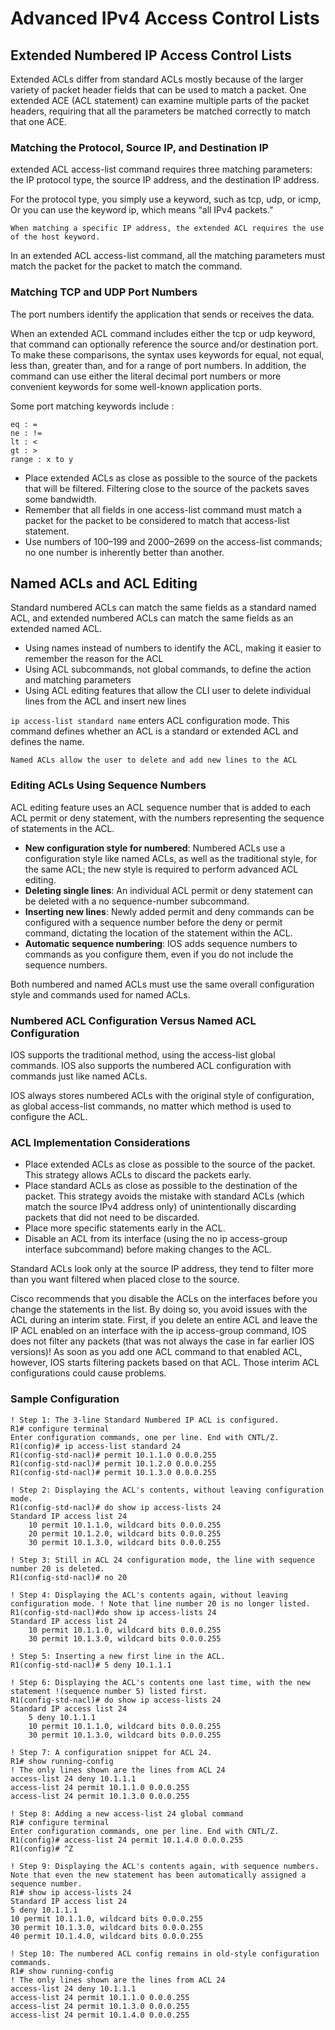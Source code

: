 # Advanced IPv4 Access Control Lists
## Extended Numbered IP Access Control Lists
Extended ACLs differ from standard ACLs mostly because of the larger variety of packet header fields that can be used to match a packet. One extended ACE (ACL statement) can examine multiple parts of the packet headers, requiring that all the parameters be matched correctly to match that one ACE.
### Matching the Protocol, Source IP, and Destination IP
extended ACL access-list command requires three matching parameters: the IP protocol type, the source IP address, and the destination IP address.

For the protocol type, you simply use a keyword, such as tcp, udp, or icmp, Or you can use the keyword ip, which means “all IPv4 packets.”

    When matching a specific IP address, the extended ACL requires the use of the host keyword.

In an extended ACL access-list command, all the matching parameters must match the packet for the packet to match the command.

### Matching TCP and UDP Port Numbers
The port numbers identify the application that sends or receives the data.

When an extended ACL command includes either the tcp or udp keyword, that command can optionally reference the source and/or destination port. To make these comparisons, the syntax uses keywords for equal, not equal, less than, greater than, and for a range of port numbers. In addition, the command can use either the literal decimal port numbers or more convenient keywords for some well-known application ports.

Some port matching keywords include : 

    eq : =
    ne : !=
    lt : < 
    gt : >
    range : x to y 


- Place extended ACLs as close as possible to the source of the packets that will be filtered. Filtering close to the source of the packets saves some bandwidth.
- Remember that all fields in one access-list command must match a packet for the packet to be considered to match that access-list statement.
- Use numbers of 100–199 and 2000–2699 on the access-list commands; no one number is inherently better than another.

## Named ACLs and ACL Editing
Standard numbered ACLs can match the same fields as a standard named ACL, and extended numbered ACLs can match the same fields as an extended named ACL.

- Using names instead of numbers to identify the ACL, making it easier to remember the reason for the ACL
- Using ACL subcommands, not global commands, to define the action and matching parameters
- Using ACL editing features that allow the CLI user to delete individual lines from the ACL and insert new lines


<code>ip access-list standard name</code> enters ACL configuration mode.  This command defines whether an ACL is a standard or extended ACL and defines the name.


    Named ACLs allow the user to delete and add new lines to the ACL 


### Editing ACLs Using Sequence Numbers
ACL editing feature uses an ACL sequence number that is added to each ACL permit or deny statement, with the numbers representing the sequence of statements in the ACL.

- <b>New configuration style for numbered</b>: Numbered ACLs use a configuration style like named ACLs, as well as the traditional style, for the same ACL; the new style is required to perform advanced ACL editing. 
- <b>Deleting single lines</b>: An individual ACL permit or deny statement can be deleted with a no sequence-number subcommand. 
- <b>Inserting new lines</b>: Newly added permit and deny commands can be configured with a sequence number before the deny or permit command, dictating the location of the statement within the ACL. 
- <b>Automatic sequence numbering</b>: IOS adds sequence numbers to commands as you configure them, even if you do not include the sequence numbers.

Both numbered and named ACLs must use the same overall configuration style and commands used for named ACLs.

### Numbered ACL Configuration Versus Named ACL Configuration
IOS supports the traditional method, using the access-list global commands. IOS also supports the numbered ACL configuration with commands just like named ACLs.

IOS always stores numbered ACLs with the original style of configuration, as global access-list commands, no matter which method is used to configure the ACL.

### ACL Implementation Considerations
- Place extended ACLs as close as possible to the source of the packet. This strategy allows ACLs to discard the packets early.
- Place standard ACLs as close as possible to the destination of the packet. This strategy avoids the mistake with standard ACLs (which match the source IPv4 address only) of unintentionally discarding packets that did not need to be discarded.
- Place more specific statements early in the ACL. 
- Disable an ACL from its interface (using the no ip access-group interface subcommand) before making changes to the ACL.

Standard ACLs look only at the source IP address, they tend to filter more than you want filtered when placed close to the source. 

Cisco recommends that you disable the ACLs on the interfaces before you change the statements in the list. By doing so, you avoid issues with the ACL during an interim state. First, if you delete an entire ACL and leave the IP ACL enabled on an interface with the ip access-group command, IOS does not filter any packets (that was not always the case in far earlier IOS versions)! As soon as you add one ACL command to that enabled ACL, however, IOS starts filtering packets based on that ACL. Those interim ACL configurations could cause problems.

### Sample Configuration 

    ! Step 1: The 3-line Standard Numbered IP ACL is configured. 
    R1# configure terminal
    Enter configuration commands, one per line. End with CNTL/Z. 
    R1(config)# ip access-list standard 24 
    R1(config-std-nacl)# permit 10.1.1.0 0.0.0.255
    R1(config-std-nacl)# permit 10.1.2.0 0.0.0.255
    R1(config-std-nacl)# permit 10.1.3.0 0.0.0.255 
    
    ! Step 2: Displaying the ACL's contents, without leaving configuration mode. 
    R1(config-std-nacl)# do show ip access-lists 24 
    Standard IP access list 24
        10 permit 10.1.1.0, wildcard bits 0.0.0.255 
        20 permit 10.1.2.0, wildcard bits 0.0.0.255 
        30 permit 10.1.3.0, wildcard bits 0.0.0.255

    ! Step 3: Still in ACL 24 configuration mode, the line with sequence number 20 is deleted.
    R1(config-std-nacl)# no 20

    ! Step 4: Displaying the ACL's contents again, without leaving configuration mode. ! Note that line number 20 is no longer listed. 
    R1(config-std-nacl)#do show ip access-lists 24 
    Standard IP access list 24
        10 permit 10.1.1.0, wildcard bits 0.0.0.255 
        30 permit 10.1.3.0, wildcard bits 0.0.0.255

    ! Step 5: Inserting a new first line in the ACL. 
    R1(config-std-nacl)# 5 deny 10.1.1.1

    ! Step 6: Displaying the ACL's contents one last time, with the new statement !(sequence number 5) listed first. 
    R1(config-std-nacl)# do show ip access-lists 24 
    Standard IP access list 24 
        5 deny 10.1.1.1
        10 permit 10.1.1.0, wildcard bits 0.0.0.255
        30 permit 10.1.3.0, wildcard bits 0.0.0.255
    
    ! Step 7: A configuration snippet for ACL 24. 
    R1# show running-config
    ! The only lines shown are the lines from ACL 24 
    access-list 24 deny 10.1.1.1
    access-list 24 permit 10.1.1.0 0.0.0.255 
    access-list 24 permit 10.1.3.0 0.0.0.255

    ! Step 8: Adding a new access-list 24 global command 
    R1# configure terminal
    Enter configuration commands, one per line. End with CNTL/Z. 
    R1(config)# access-list 24 permit 10.1.4.0 0.0.0.255 
    R1(config)# ^Z

    ! Step 9: Displaying the ACL's contents again, with sequence numbers. Note that even the new statement has been automatically assigned a sequence number. 
    R1# show ip access-lists 24 
    Standard IP access list 24 
    5 deny 10.1.1.1
    10 permit 10.1.1.0, wildcard bits 0.0.0.255 
    30 permit 10.1.3.0, wildcard bits 0.0.0.255 
    40 permit 10.1.4.0, wildcard bits 0.0.0.255

    ! Step 10: The numbered ACL config remains in old-style configuration commands. 
    R1# show running-config
    ! The only lines shown are the lines from ACL 24 
    access-list 24 deny 10.1.1.1 
    access-list 24 permit 10.1.1.0 0.0.0.255 
    access-list 24 permit 10.1.3.0 0.0.0.255
    access-list 24 permit 10.1.4.0 0.0.0.255